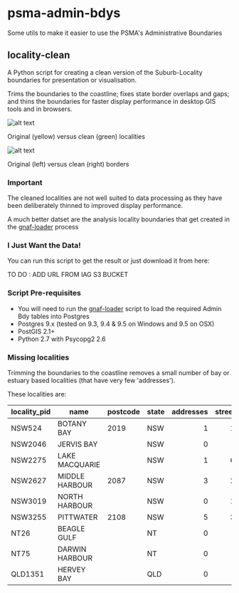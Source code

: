 # psma-admin-bdys
Some utils to make it easier to use the PSMA's Administrative Boundaries

## locality-clean
A Python script for creating a clean version of the Suburb-Locality boundaries for presentation or visualisation.

Trims the boundaries to the coastline; fixes state border overlaps and gaps; and thins the boundaries for faster display performance in desktop GIS tools and in browsers.

![alt text](https://github.com/iag-geo/psma-admin-bdys/blob/master/sample-images/aus.png "clean vs original localities")

Original (yellow) versus clean (green) localities

![alt text](https://github.com/iag-geo/psma-admin-bdys/blob/master/sample-images/border-comparison.png "clean vs original borders")

Original (left) versus clean (right) borders

### Important

The cleaned localities are not well suited to data processing as they have been deliberately thinned to improved display performance.

A much better datset are the analysis locality boundaries that get created in the [gnaf-loader](https://github.com/minus34/gnaf-loader) process

### I Just Want the Data!

You can run this script to get the result or just download it from here:


TO DO : ADD URL FROM IAG S3 BUCKET


### Script Pre-requisites

- You will need to run the [gnaf-loader](https://github.com/minus34/gnaf-loader) script to load the required Admin Bdy tables into Postgres
- Postgres 9.x (tested on 9.3, 9.4 & 9.5 on Windows and 9.5 on OSX)
- PostGIS 2.1+
- Python 2.7 with Psycopg2 2.6

### Missing localities
Trimming the boundaries to the coastline removes a small number of bay or estuary based localities (that have very few 'addresses').

These localities are:

| locality_pid | name | postcode | state | addresses | streets |
| ------------- | ------------- | ------------- | ------------- | -------------: | -------------: |
| NSW524 | BOTANY BAY | 2019 | NSW | 1 | 12 | 
| NSW2046 | JERVIS BAY |  | NSW | 0 | 5 | 
| NSW2275 | LAKE MACQUARIE |  | NSW | 1 | 67 | 
| NSW2627 | MIDDLE HARBOUR | 2087 | NSW | 3 | 22 | 
| NSW3019 | NORTH HARBOUR |  | NSW | 0 | 11 | 
| NSW3255 | PITTWATER | 2108 | NSW | 5 | 31 | 
| NT26 | BEAGLE GULF |  | NT | 0 | 0 | 
| NT75 | DARWIN HARBOUR |  | NT | 0 | 0 | 
| QLD1351 | HERVEY BAY |  | QLD | 0 | 2 |

